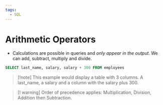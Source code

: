 ```yaml
---
tags:
  - SQL
---
```

# Arithmetic Operators
- Calculations are possible in queries and *only appear in the output*. We can add, subtract, multiply and divide.
```SQL
SELECT last_name, salary, salary + 300 FROM employees
```
> [!note] This example would display a table with 3 columns. A last_name, a salary and a column with the salary plus 300.

> [! warning] Order of precedence applies: Multiplication, Division, Addition then Subtraction.



